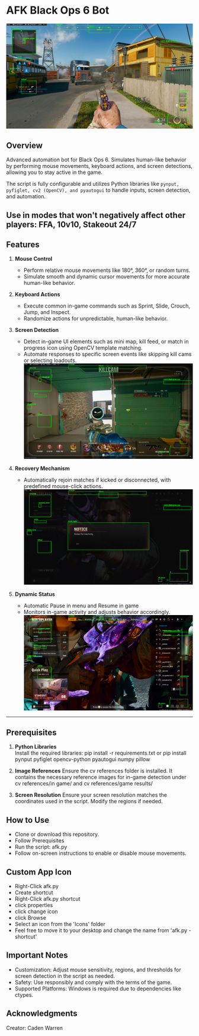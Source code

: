 # AFK Black Ops 6 Bot

![In Game Image](readme-imgs/ingame.png)

## Overview

Advanced automation bot for Black Ops 6. Simulates human-like behavior by performing mouse movements, keyboard actions, and screen detections, allowing you to stay active in the game.

The script is fully configurable and utilizes Python libraries like `pynput, pyfiglet, cv2 (OpenCV), and pyautogui` to handle inputs, screen detection, and automation.

**Use in modes that won't negatively affect other players: FFA, 10v10, Stakeout 24/7**
---

## Features

1. **Mouse Control**
   - Perform relative mouse movements like 180°, 360°, or random turns.
   - Simulate smooth and dynamic cursor movements for more accurate human-like behavior.

2. **Keyboard Actions**
   - Execute common in-game commands such as Sprint, Slide, Crouch, Jump, and Inspect.
   - Randomize actions for unpredictable, human-like behavior.

3. **Screen Detection**
   - Detect in-game UI elements such as mini map, kill feed, or match in progress icon using OpenCV template matching.
   - Automate responses to specific screen events like skipping kill cams or selecting loadouts.
![Killcam](readme-imgs/killcam.png)

4. **Recovery Mechanism**
   - Automatically rejoin matches if kicked or disconnected, with predefined mouse-click actions.
![Kicked](readme-imgs/kicked.png)

5. **Dynamic Status**
   - Automatic Pause in menu and Resume in game
   - Monitors in-game activity and adjusts behavior accordingly.
   ![Menu](readme-imgs/menu.png)

---

## Prerequisites

1. **Python Libraries**  
   Install the required libraries:
   pip install -r requirements.txt
   or
   pip install pynput pyfiglet opencv-python pyautogui numpy pillow

2. **Image References**
Ensure the cv references folder is installed. It contains the necessary reference images for in-game detection under cv references/in game/ and cv references/game results/

3. **Screen Resolution**
Ensure your screen resolution matches the coordinates used in the script. Modify the regions if needed.

## How to Use
- Clone or download this repository.
- Follow Prerequisites
- Run the script: afk.py
- Follow on-screen instructions to enable or disable mouse movements.

## Custom App Icon
- Right-Click afk.py
- Create shortcut
- Right-Click afk.py shortcut
- click properties
- click change icon
- click Browse
- Select an icon from the 'Icons' folder
- Feel free to move it to your desktop and change the name from 'afk.py - shortcut'
  
## Important Notes
- Customization: Adjust mouse sensitivity, regions, and thresholds for screen detection in the script as needed.
- Safety: Use responsibly and comply with the terms of the game.
- Supported Platforms: Windows is required due to dependencies like ctypes.

## Acknowledgments
Creator: Caden Warren
